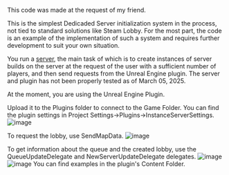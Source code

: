 This code was made at the request of my friend.

This is the simplest Dedicaded Server initialization system in the process, not tied to standard solutions like Steam Lobby. For the most part, the code is an example of the implementation of such a system and requires further development to suit your own situation.

You run a [server](https://github.com/SoulofAO/InstanceServer), the main task of which is to create instances of server builds on the server at the request of the user with a sufficient number of players, and then send requests from the Unreal Engine plugin. The server and plugin has not been properly tested as of March 05, 2025.

At the moment, you are using the Unreal Engine Plugin.

Upload it to the Plugins folder to connect to the Game Folder. 
You can find the plugin settings in Project Settings->Plugins->InstanceServerSettings.
![image](https://github.com/user-attachments/assets/50555b76-3186-4093-9107-bfaba8f0ccd7)

To request the lobby, use SendMapData.
![image](https://github.com/user-attachments/assets/58587c1f-9fbb-4b34-a4e7-5de060b44523)

To get information about the queue and the created lobby, use the QueueUpdateDelegate and NewServerUpdateDelegate delegates.
![image](https://github.com/user-attachments/assets/fd6eb6fb-2e78-4c43-9d36-304fa5bae347)
![image](https://github.com/user-attachments/assets/013ccf08-315f-480b-873c-51f4ebc1d175)
You can find examples in the plugin's Content Folder.
